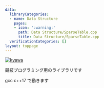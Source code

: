 ```yaml
---
data:
  libraryCategories:
  - name: Data Structure
    pages:
    - icon: ':warning:'
      path: Data Structure/SparseTable.cpp
      title: Data Structure/SparseTable.cpp
  verificationCategories: []
layout: toppage
---
```


[![kyawa](https://img.shields.io/endpoint?url=https%3A%2F%2Fatcoder-badges.now.sh%2Fapi%2Fatcoder%2Fjson%2Fkyawa)](https://atcoder.jp/users/kyawa)

競技プログラミング用のライブラリです

gcc c++17 で動きます
